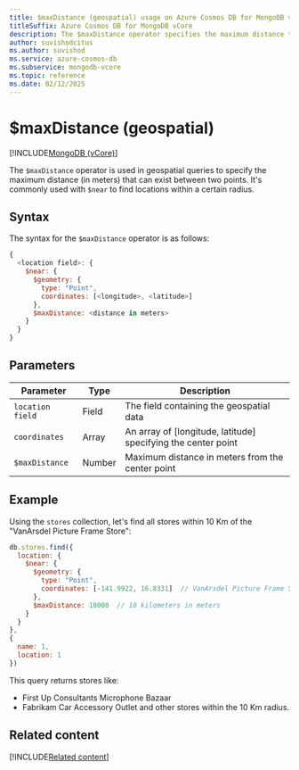 ```yaml
---
title: $maxDistance (geospatial) usage on Azure Cosmos DB for MongoDB vCore
titleSuffix: Azure Cosmos DB for MongoDB vCore
description: The $maxDistance operator specifies the maximum distance that can exist between two points in a geospatial query.
author: suvishodcitus
ms.author: suvishod
ms.service: azure-cosmos-db
ms.subservice: mongodb-vcore
ms.topic: reference
ms.date: 02/12/2025
---
```


# $maxDistance (geospatial)

[!INCLUDE[MongoDB (vCore)](~/reusable-content/ce-skilling/azure/includes/cosmos-db/includes/appliesto-mongodb-vcore.md)]

The `$maxDistance` operator is used in geospatial queries to specify the maximum distance (in meters) that can exist between two points. It's commonly used with `$near` to find locations within a certain radius.

## Syntax

The syntax for the `$maxDistance` operator is as follows:

```javascript
{
  <location field>: {
    $near: {
      $geometry: {
        type: "Point",
        coordinates: [<longitude>, <latitude>]
      },
      $maxDistance: <distance in meters>
    }
  }
}
```

## Parameters

| Parameter | Type | Description |
|-----------|------|-------------|
| `location field` | Field | The field containing the geospatial data |
| `coordinates` | Array | An array of [longitude, latitude] specifying the center point |
| `$maxDistance` | Number | Maximum distance in meters from the center point |

## Example

Using the `stores` collection, let's find all stores within 10 Km of the "VanArsdel Picture Frame Store":

```javascript
db.stores.find({
  location: {
    $near: {
      $geometry: {
        type: "Point",
        coordinates: [-141.9922, 16.8331]  // VanArsdel Picture Frame Store location
      },
      $maxDistance: 10000  // 10 kilometers in meters
    }
  }
},
{
  name: 1,
  location: 1
})
```

This query returns stores like:
- First Up Consultants Microphone Bazaar
- Fabrikam Car Accessory Outlet and other stores within the 10 Km radius.


## Related content

[!INCLUDE[Related content](../includes/related-content.md)]
